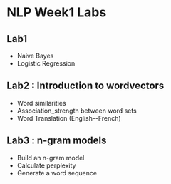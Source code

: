 # NLP Week1 Labs

## Lab1

* Naive Bayes
* Logistic Regression

## Lab2 : Introduction to wordvectors 

* Word similarities 
* Association_strength between word sets
* Word Translation (English--French)

## Lab3 : n-gram models
* Build an n-gram model
* Calculate perplexity 
* Generate a word sequence

